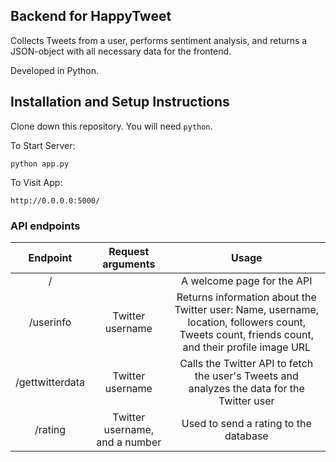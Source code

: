 ## Backend for HappyTweet

Collects Tweets from a user, performs sentiment analysis, and returns a JSON-object with all necessary data for the frontend.

Developed in Python.

## Installation and Setup Instructions

Clone down this repository. You will need `python`.

To Start Server:

`python app.py`  

To Visit App:

`http://0.0.0.0:5000/`

### API endpoints

|     Endpoint    |        Request arguments       |                                                                      Usage                                                                      |
|:---------------:|:------------------------------:|:-----------------------------------------------------------------------------------------------------------------------------------------------:|
|        /        |                                |                                                            A welcome page for the API                                                           |
|    /userinfo    |        Twitter username        | Returns information about the Twitter user: Name, username, location, followers count, Tweets count, friends count, and their profile image URL |
| /gettwitterdata |        Twitter username        |                                                 Calls the Twitter API to fetch the user's Tweets and analyzes the data for the Twitter user                                                |                                             |                                               |                                                |
|     /rating     | Twitter username, and a number |                                                      Used to send a rating to the database                                                      |
